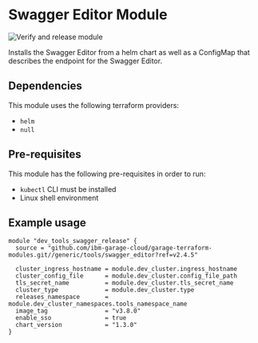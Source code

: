 # Swagger Editor Module

![Verify and release module](https://github.com/ibm-garage-cloud/terraform-tools-swaggereditor/workflows/Verify%20and%20release%20module/badge.svg)

Installs the Swagger Editor from a helm chart as well as a ConfigMap that describes the endpoint
for the Swagger Editor. 

## Dependencies

This module uses the following terraform providers:

- `helm`
- `null`
 
## Pre-requisites

This module has the following pre-requisites in order to run:

- `kubectl` CLI must be installed
- Linux shell environment

## Example usage

```hcl-terraform
module "dev_tools_swagger_release" {
  source = "github.com/ibm-garage-cloud/garage-terraform-modules.git//generic/tools/swagger_editor?ref=v2.4.5"

  cluster_ingress_hostname = module.dev_cluster.ingress_hostname
  cluster_config_file      = module.dev_cluster.config_file_path
  tls_secret_name          = module.dev_cluster.tls_secret_name
  cluster_type             = module.dev_cluster.type
  releases_namespace       = module.dev_cluster_namespaces.tools_namespace_name
  image_tag                = "v3.8.0"
  enable_sso               = true
  chart_version            = "1.3.0"
}
```

